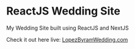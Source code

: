 # ReactJS Wedding Site
My Wedding Site built using ReactJS and NextJS

Check it out here live:
<a href="lopezbyramwedding.com" target="_blank">LopezByramWedding.com</a>
